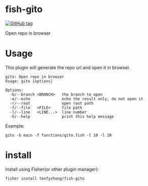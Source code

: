 # fish-gito
[![GitHub tag](https://img.shields.io/github/tag/tenfyzhong/fish-gito.svg)](https://github.com/tenfyzhong/fish-gito/tags)

Open repo  in browser

# Usage
This plugin will generate the repo url and open it in browser. 

```
gito: Open repo in browser
Usage: gito [options]

Options:
  -b/--branch <BRANCH>   the branch to open
  -e/--echo              echo the result only, do not open it
  -r/--root              open root path
  -f/--file   <FILE>     file path
  -l/--line   <LINE...>  line number
  -h/--help              print this help message
```

Example:
```
gito -b main -f functions/gito.fish -l 10 -l 20
```

# install 
Install using Fisher(or other plugin manager):
```
fisher install tenfyzhong/fish-gito
```
